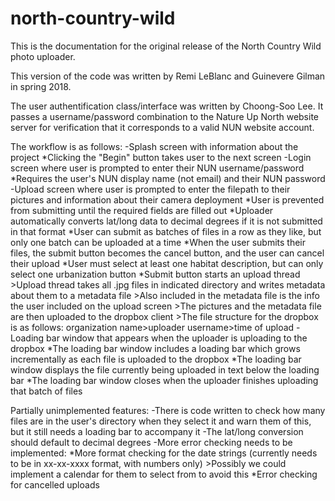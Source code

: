 # north-country-wild
This is the documentation for the original release of the North Country Wild photo uploader.

This version of the code was written by Remi LeBlanc and Guinevere Gilman in spring 2018.

The user authentification class/interface was written by Choong-Soo Lee. It passes a username/password combination to the Nature Up North website server for verification that it corresponds to a valid NUN website account.

The workflow is as follows:
	-Splash screen with information about the project
		*Clicking the "Begin" button takes user to the next screen
	-Login screen where user is prompted to enter their NUN username/password
		*Requires the user's NUN display name (not email) and their NUN password
	-Upload screen where user is prompted to enter the filepath to their pictures and information about their camera deployment
		*User is prevented from submitting until the required fields are filled out
		*Uploader automatically converts lat/long data to decimal degrees if it is not submitted in that format
		*User can submit as batches of files in a row as they like, but only one batch can be uploaded at a time
		*When the user submits their files, the submit button becomes the cancel button, and the user can cancel their upload
		*User must select at least one habitat description, but can only select one urbanization button
		*Submit button starts an upload thread
			>Upload thread takes all .jpg files in indicated directory and writes metadata about them to a metadata file
			>Also included in the metadata file is the info the user included on the upload screen
			>The pictures and the metadata file are then uploaded to the dropbox client
			>The file structure for the dropbox is as follows: organization name>uploader username>time of upload
	-Loading bar window that appears when the uploader is uploading to the dropbox
		*The loading bar window includes a loading bar which grows incrementally as each file is uploaded to the dropbox
		*The loading bar window displays the file currently being uploaded in text below the loading bar
		*The loading bar window closes when the uploader finishes uploading that batch of files

Partially unimplemented features:
	-There is code written to check how many files are in the user's directory when they select it and warn them of this, but it still needs a loading bar to accompany it
	-The lat/long conversion should default to decimal degrees
	-More error checking needs to be implemented:
		*More format checking for the date strings (currently needs to be in xx-xx-xxxx format, with numbers only)
			>Possibly we could implement a calendar for them to select from to avoid this
		*Error checking for cancelled uploads